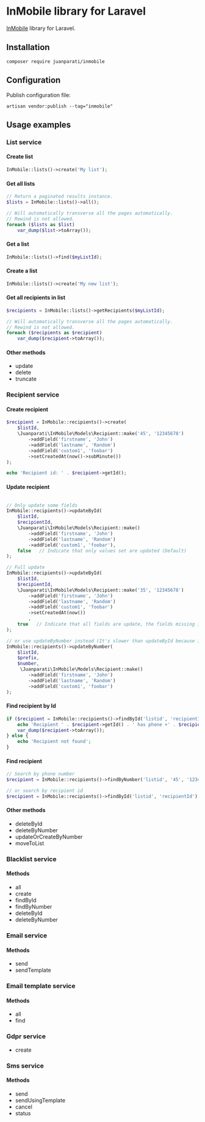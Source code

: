 # InMobile library for Laravel

[InMobile](https://inmobile.dk) library for Laravel.


## Installation

    composer require juanparati/inmobile

## Configuration

Publish configuration file:

    artisan vendor:publish --tag="inmobile"

## Usage examples

### List service

#### Create list

```php 
InMobile::lists()->create('My list');
```

#### Get all lists

```php
// Return a paginated results instance.
$lists = InMobile::lists()->all();

// Will automatically transverse all the pages automatically.
// Rewind is not allowed.
foreach ($lists as $list)
    var_dump($list->toArray());
```

#### Get a list

```php
InMobile::lists()->find($myListId);
```

#### Create a list

```php
InMobile::lists()->create('My new list');
```


#### Get all recipients in list

```php
$recipients = InMobile::lists()->getRecipients($myListId);

// Will automatically transverse all the pages automatically.
// Rewind is not allowed.
foreach ($recipients as $recipient)
    var_dump($recipient->toArray());
```

#### Other methods
- update
- delete
- truncate

### Recipient service

#### Create recipient

```php
$recipient = InMobile::recipients()->create(
    $listId, 
    \Juanparati\InMobile\Models\Recipient::make('45', '12345678')
        ->addField('firstname', 'John')
        ->addField('lastname', 'Random')
        ->addField('custom1', 'foobar')
        ->setCreatedAt(now()->subMinute())
);

echo 'Recipient id: ' . $recipient->getId();
```

#### Update recipient

```php

// Only update some fields
InMobile::recipients()->updateById(
    $listId,
    $recipientId, 
    \Juanparati\InMobile\Models\Recipient::make()
        ->addField('firstname', 'John')
        ->addField('lastname', 'Random')
        ->addField('custom1', 'foobar'),       
    false   // Indicate that only values set are updated (Default)
);

// Full update
InMobile::recipients()->updateById(
    $listId,
    $recipientId, 
    \Juanparati\InMobile\Models\Recipient::make('35', '12345678')
        ->addField('firstname', 'John')
        ->addField('lastname', 'Random')
        ->addField('custom1', 'foobar')
        ->setCreatedAt(now())
        ,       
    true   // Indicate that all fields are update, the fields missing in the recipient model are emptied
);

// or use updateByNumber instead (It's slower than updateById because it has to lookup for the recipient Id)
InMobile::recipients()->updateByNumber(
    $listId,
    $prefix,
    $number,
     \Juanparati\InMobile\Models\Recipient::make()
        ->addField('firstname', 'John')
        ->addField('lastname', 'Random')
        ->addField('custom1', 'foobar')
);
```

#### Find recipient by Id

```php
if ($recipient = InMobile::recipients()->findById('listid', 'recipientId')) {
    echo 'Recipient ' . $recipient->getId() . ' has phone +' . $recipient->getCode() . ' ' . $recipient->getPhone(); 
    var_dump($recipient->toArray());
} else {
    echo 'Recipient not found';
}
```

#### Find recipient

```php
// Search by phone number
$recipient = InMobile::recipients()->findByNumber('listid', '45', '12345678');

// or search by recipient id
$recipient = InMobile::recipients()->findById('listid', 'recipientId');

```

#### Other methods
- deleteById
- deleteByNumber
- updateOrCreateByNumber
- moveToList


### Blacklist service

#### Methods
- all
- create
- findById
- findByNumber
- deleteById
- deleteByNumber


### Email service

#### Methods
- send
- sendTemplate


### Email template service

#### Methods
- all
- find


### Gdpr service
- create


### Sms service

#### Methods
- send
- sendUsingTemplate
- cancel
- status
